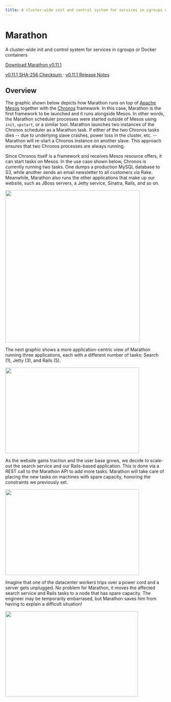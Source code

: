```yaml
---
title: A cluster-wide init and control system for services in cgroups or Docker containers
---
```


<div class="jumbotron text-center">
  <h1>Marathon</h1>
  <p class="lead">
    A cluster-wide init and control system for services in cgroups or Docker containers
  </p>
  <p>
    <a href="http://downloads.mesosphere.com/marathon/v0.11.1/marathon-0.11.1.tgz"
        class="btn btn-lg btn-primary">
      Download Marathon v0.11.1
    </a>
  </p>
  <a class="btn btn-link"
      href="http://downloads.mesosphere.com/marathon/v0.11.1/marathon-0.11.1.tgz.sha256">
    v0.11.1 SHA-256 Checksum
  </a> &middot;
  <a class="btn btn-link"
      href="https://github.com/mesosphere/marathon/releases/tag/v0.11.1">
    v0.11.1 Release Notes
  </a>
</div>

## Overview

The graphic shown below depicts how Marathon runs on top of
<a href="https://mesos.apache.org/">Apache Mesos</a> together with
the <a href="https://github.com/airbnb/chronos">Chronos</a> framework.
In this case, Marathon is the first framework to be
launched and it runs alongside Mesos. In other words, the Marathon scheduler
processes were started outside of Mesos using `init`, `upstart`, or a similar
tool. Marathon launches two instances of the Chronos scheduler as a Marathon
task. If either of the two Chronos tasks dies -- due to underlying slave
crashes, power loss in the cluster, etc. -- Marathon will re-start a Chronos
instance on another slave. This approach ensures that two Chronos processes are
always running.

Since Chronos itself is a framework and receives Mesos resource offers, it can
start tasks on Mesos. In the use case shown below, Chronos is currently running
two tasks. One dumps a production MySQL database to S3, while another sends an
email newsletter to all customers via Rake. Meanwhile, Marathon also runs the
other applications that make up our website, such as JBoss servers, a Jetty
service, Sinatra, Rails, and so on.

<p class="text-center">
  <img src="{{ site.baseurl}}/img/architecture.png" width="423" height="477" alt="">
</p>

The next graphic shows a more application-centric view of Marathon running
three applications, each with a different number of tasks: Search (1), Jetty
(3), and Rails (5).

<p class="text-center">
  <img src="{{ site.baseurl}}/img/marathon1.png" width="420" height="269" alt="">
</p>

As the website gains traction and the user base grows, we decide to scale-out
the search service and our Rails-based application. This is done via a
REST call to the Marathon API to add more tasks. Marathon will take care of
placing the new tasks on machines with spare capacity, honoring the
constraints we previously set.

<p class="text-center">
  <img src="{{ site.baseurl}}/img/marathon2.png" width="420" height="269" alt="">
</p>

Imagine that one of the datacenter workers trips over a power cord and a server
gets unplugged. No problem for Marathon, it moves the affected search service
and Rails tasks to a node that has spare capacity. The engineer may be
temporarily embarrased, but Marathon saves him from having to explain a
difficult situation!

<p class="text-center">
  <img src="{{ site.baseurl}}/img/marathon3.png" width="417" height="268" alt="">
</p>
